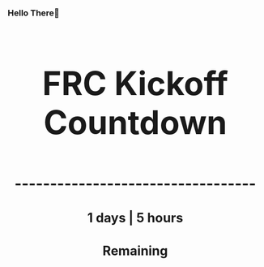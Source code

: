 ### Hello There👋

<!---START-TIMER--->
<h3 align='center' style='font-size: 64px;'>FRC Kickoff Countdown</h3>
<h3 align='center' style='font-size: 30px;'>----------------------------------</h3>
<h3 align='center' style='font-size: 25px;'>1 days | 5 hours</h3>
<h3 align='center' style='font-size: 25px;'>Remaining</h3>
<!---END-TIMER--->
